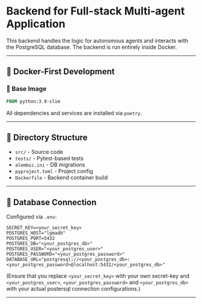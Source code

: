 # Backend for Full-stack Multi-agent Application

This backend handles the logic for autonomous agents and interacts with the PostgreSQL database. The backend is run entirely inside Docker.

---

## 🐳 Docker-First Development

### 🧱 Base Image

```Dockerfile
FROM python:3.9-slim
```

All dependencies and services are installed via `poetry`.

---

## 📁 Directory Structure

- `src/` - Source code
- `tests/` - Pytest-based tests
- `alembic.ini` - DB migrations
- `pyproject.toml` - Project config
- `Dockerfile` - Backend container build

---

## 🐘 Database Connection

Configured via `.env`:

```env
SECRET_KEY=<your_secret_key>
POSTGRES_HOST="lgmadb"
POSTGRES_PORT=5432
POSTGRES_DB="<your_postgres_db>"
POSTGRES_USER="<your_postgres_user>"
POSTGRES_PASSWORD="<your_postgres_password>"
DATABASE_URL="postgresql://<your_postgres_db>:<your_postgres_password>@localhost:5432/<your_postgres_db>"
```

(Ensure that you replace `<your_secret_key>` with your own secret-key and `<your_postgres_user>`, `<your_postgres_password>` and `<your_postgres_db>` with your actual postersql connection configurations.)

---
